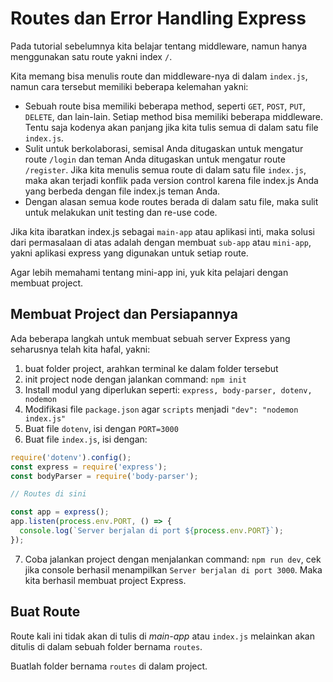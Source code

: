 # Routes dan Error Handling Express

Pada tutorial sebelumnya kita belajar tentang middleware, namun hanya menggunakan satu route yakni index `/`.

Kita memang bisa menulis route dan middleware-nya di dalam `index.js`, namun cara tersebut memiliki beberapa kelemahan yakni:

- Sebuah route bisa memiliki beberapa method, seperti `GET`, `POST`, `PUT`, `DELETE`, dan lain-lain. Setiap method bisa memiliki beberapa middleware. Tentu saja kodenya akan panjang jika kita tulis semua di dalam satu file `index.js`.
- Sulit untuk berkolaborasi, semisal Anda ditugaskan untuk mengatur route `/login` dan teman Anda ditugaskan untuk mengatur route `/register`. Jika kita menulis semua route di dalam satu file `index.js`, maka akan terjadi konflik pada version control karena file index.js Anda yang berbeda dengan file index.js teman Anda.
- Dengan alasan semua kode routes berada di dalam satu file, maka sulit untuk melakukan unit testing dan re-use code.

Jika kita ibaratkan index.js sebagai `main-app` atau aplikasi inti, maka solusi dari permasalaan di atas adalah dengan membuat `sub-app` atau `mini-app`, yakni aplikasi express yang digunakan untuk setiap route.

Agar lebih memahami tentang mini-app ini, yuk kita pelajari dengan membuat project.

## Membuat Project dan Persiapannya

Ada beberapa langkah untuk membuat sebuah server Express yang seharusnya telah kita hafal, yakni:

1. buat folder project, arahkan terminal ke dalam folder tersebut
2. init project node dengan jalankan command: `npm init`
3. Install modul yang diperlukan seperti: `express, body-parser, dotenv, nodemon`
4. Modifikasi file `package.json` agar `scripts` menjadi `"dev": "nodemon index.js"`
5. Buat file `dotenv`, isi dengan `PORT=3000`
6. Buat file `index.js`, isi dengan:
```javascript
require('dotenv').config();
const express = require('express');
const bodyParser = require('body-parser');

// Routes di sini

const app = express();
app.listen(process.env.PORT, () => {
  console.log(`Server berjalan di port ${process.env.PORT}`);
});
```
7. Coba jalankan project dengan menjalankan command: `npm run dev`, cek jika console berhasil menampilkan `Server berjalan di port 3000`. Maka kita berhasil membuat project Express.

## Buat Route

Route kali ini tidak akan di tulis di _main-app_ atau `index.js` melainkan akan ditulis di dalam sebuah folder bernama `routes`.

Buatlah folder bernama `routes` di dalam project.



